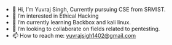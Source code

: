 - 👋 Hi, I’m Yuvraj Singh, Currently pursuing CSE from SRMIST.
- 👀 I’m interested in Ethical Hacking
- 🌱 I’m currently learning Backbox and kali linux.
- 💞️ I’m looking to collaborate on fields related to pentesting.
- 📫 How to reach me: yuvrajsigh1402@gmail.com

<!---
Crunchygrunt/Crunchygrunt is a ✨ special ✨ repository because its `README.md` (this file) appears on your GitHub profile.
You can click the Preview link to take a look at your changes.
--->
